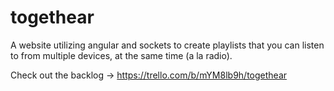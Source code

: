 # togethear
A website utilizing angular and sockets to create playlists that you can listen to from multiple devices, at the same time (a la radio).


Check out the backlog -> https://trello.com/b/mYM8lb9h/togethear
